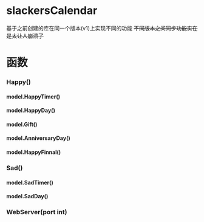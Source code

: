 # slackersCalendar
基于之前创建的库在同一个版本(v1)上实现不同的功能
~~不同版本之间同步功能实在是太让人崩溃了~~
# 函数
<h3>Happy()</h3>
<h4>model.HappyTimer()</h4>
<h4>model.HappyDay()</h4>
<h4>model.Gift()</h4>
<h4>model.AnniversaryDay()</h4>
<h4>model.HappyFinnal()</h4>
<h3>Sad()</h3>
<h4>model.SadTimer()</h4>
<h4>model.SadDay()</h4>
<h3>WebServer(port int)</h3>